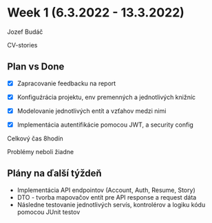 # Week 1 (6.3.2022 - 13.3.2022)

Jozef Budáč

CV-stories 

## Plan vs Done
- [x] Zapracovanie feedbacku na report
- [x] Konfiguźrácia projektu, env premenných a jednotlivých knižníc
- [x] Modelovanie jednotlivých entít a vzťahov medzi nimi
- [x] Implementácia autentifikácie pomocou JWT, a security config


Celkový čas 8hodín

Problémy neboli žiadne

## Plány na ďalší týždeň 
- Implementácia API endpointov (Account, Auth, Resume, Story)
- DTO - tvorba mapovačov entít pre API response a request dáta
- Následne testovanie jednotlivých servís, kontrolérov a logiku kódu
  pomocou JUnit testov